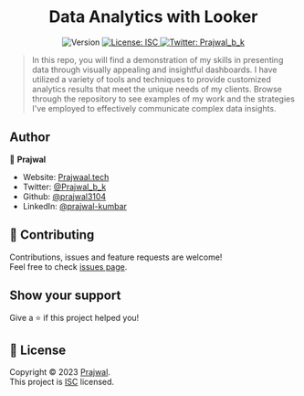 <h1 align="center">Data Analytics with Looker</h1>
<p style="text-align:center;">
  <img alt="Version" src="https://img.shields.io/badge/version-0.0.1-blue.svg?cacheSeconds=2592000" />
  <a href="LICENCE" target="_blank">
    <img alt="License: ISC" src="https://img.shields.io/badge/License-ISC-yellow.svg" />
  </a>
  <a href="https://twitter.com/Prajwal_b_k" target="_blank">
    <img alt="Twitter: Prajwal_b_k" src="https://img.shields.io/twitter/follow/Prajwal_b_k.svg?style=social" />
  </a>
</p>


> In this repo, you will find a demonstration of my skills in presenting data through visually appealing and insightful dashboards. I have utilized a variety of tools and techniques to provide customized analytics results that meet the unique needs of my clients. Browse through the repository to see examples of my work and the strategies I've employed to effectively communicate complex data insights.


## Author

👤 **Prajwal**

* Website: [Prajwaal.tech](http://prajwaal.tech)
* Twitter: [@Prajwal_b_k](https://twitter.com/Prajwal_b_k)
* Github: [@prajwal3104](https://github.com/prajwal3104)
* LinkedIn: [@prajwal-kumbar](https://www.linkedin.com/in/prajwal-kumbar)

## 🤝 Contributing

Contributions, issues and feature requests are welcome!<br />Feel free to check [issues page](https://github.com/prajwal3104/Data-sources-Analyze-data-and-Visualize/issues). 

## Show your support

Give a ⭐️ if this project helped you!

## 📝 License

Copyright © 2023 [Prajwal](https://github.com/prajwal3104).<br />
This project is [ISC](LICENCE) licensed.

